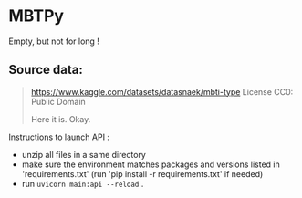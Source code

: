 # MBTPy

Empty, but not for long !

## Source data:

> https://www.kaggle.com/datasets/datasnaek/mbti-type
> License CC0: Public Domain
>
> Here it is. Okay.


Instructions to launch API :

- unzip all files in a same directory
- make sure the environment matches packages and versions listed in 'requirements.txt' (run 'pip install -r requirements.txt' if needed)
- run `uvicorn main:api --reload` .
